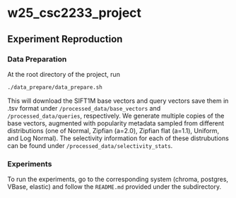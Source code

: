# w25_csc2233_project

## Experiment Reproduction

### Data Preparation
At the root directory of the project, run
```bash
./data_prepare/data_prepare.sh
```

This will download the SIFT1M base vectors and query vectors save them in .tsv format under `/processed_data/base_vectors` and `/processed_data/queries`, respectively. We generate multiple copies of the base vectors, augmented with popularity metadata sampled from different distributions (one of Normal, Zipfian (a=2.0), Zipfian flat (a=1.1), Uniform, and Log Normal). The selectivity information for each of these distrubutions can be found under `/processed_data/selectivity_stats`.

### Experiments
To run the experiments, go to the corresponding system (chroma, postgres, VBase, elastic) and follow the `README.md` provided under the subdirectory. 
